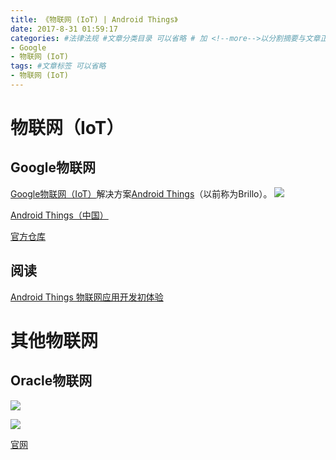 ```yaml
---
title: 《物联网 (IoT) | Android Things》
date: 2017-8-31 01:59:17
categories: #法律法规 #文章分类目录 可以省略 # 加 <!--more-->以分割摘要与文章正文。
- Google
- 物联网 (IoT)
tags: #文章标签 可以省略
- 物联网 (IoT)
---
```

# 物联网（IoT） #
## Google物联网 ##
[Google物联网（IoT）](https://developers.google.com/iot/)解决方案[Android Things](https://developer.android.google.cn/things/index.html)（以前称为Brillo）。
![](http://wx1.sinaimg.cn/mw690/0069VnN5gy1fj3chztzvzj31ae0og7ai.jpg)

<!--more-->

[Android Things（中国）](https://developer.android.google.cn/things/index.html)

[官方仓库](https://github.com/androidthings)

## 阅读 ##
[Android Things 物联网应用开发初体验](https://www.diycode.cc/topics/518)

# 其他物联网 #
## Oracle物联网 ##
![](https://i.imgur.com/IxtbrS4.png)

![](https://i.imgur.com/U9S2DXc.png)

[官网](https://www.oracle.com/solutions/internet-of-things/)






